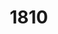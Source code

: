 # 1810

<!DOCTYPE html>
<html lang="en">
<head>
    <meta charset="UTF-8">
    <meta name="viewport" content="width=device-width, initial-scale=1.0">
    <title>College Portal - Login</title>
    <style>
        * {
            margin: 0;
            padding: 0;
            box-sizing: border-box;
        }

        body {
            font-family: 'Segoe UI', Tahoma, Geneva, Verdana, sans-serif;
            background: linear-gradient(135deg, #667eea 0%, #764ba2 100%);
            min-height: 100vh;
            display: flex;
            align-items: center;
            justify-content: center;
            padding: 20px;
        }

        .login-container {
            background: rgba(255, 255, 255, 0.95);
            backdrop-filter: blur(10px);
            border-radius: 20px;
            box-shadow: 0 20px 40px rgba(0, 0, 0, 0.1);
            padding: 40px;
            width: 100%;
            max-width: 400px;
            position: relative;
            overflow: hidden;
        }

        .login-container::before {
            content: '';
            position: absolute;
            top: 0;
            left: 0;
            right: 0;
            height: 4px;
            background: linear-gradient(90deg, #667eea, #764ba2);
        }

        .college-logo {
            text-align: center;
            margin-bottom: 30px;
        }

        .college-logo h1 {
            color: #333;
            font-size: 28px;
            font-weight: 700;
            margin-bottom: 5px;
        }

        .college-logo p {
            color: #666;
            font-size: 14px;
            font-weight: 300;
        }

        .form-group {
            margin-bottom: 20px;
            position: relative;
        }

        .form-group label {
            display: block;
            margin-bottom: 8px;
            color: #333;
            font-weight: 500;
            font-size: 14px;
        }

        .form-group input {
            width: 100%;
            padding: 12px 16px;
            border: 2px solid #e1e1e1;
            border-radius: 10px;
            font-size: 16px;
            transition: all 0.3s ease;
            background: #fff;
        }

        .form-group input:focus {
            outline: none;
            border-color: #667eea;
            box-shadow: 0 0 0 3px rgba(102, 126, 234, 0.1);
        }

        .form-group input.error {
            border-color: #e74c3c;
            box-shadow: 0 0 0 3px rgba(231, 76, 60, 0.1);
        }

        .error-message {
            color: #e74c3c;
            font-size: 12px;
            margin-top: 5px;
            display: none;
        }

        .user-type {
            display: flex;
            gap: 10px;
            margin-bottom: 20px;
        }

        .user-type label {
            flex: 1;
            text-align: center;
            padding: 10px;
            border: 2px solid #e1e1e1;
            border-radius: 10px;
            cursor: pointer;
            transition: all 0.3s ease;
            font-size: 14px;
            font-weight: 500;
        }

        .user-type input[type="radio"] {
            display: none;
        }

        .user-type input[type="radio"]:checked + label {
            background: #667eea;
            color: white;
            border-color: #667eea;
        }

        .remember-forgot {
            display: flex;
            justify-content: space-between;
            align-items: center;
            margin-bottom: 25px;
            font-size: 14px;
        }

        .remember-me {
            display: flex;
            align-items: center;
            gap: 8px;
        }

        .remember-me input[type="checkbox"] {
            width: auto;
        }

        .forgot-password {
            color: #667eea;
            text-decoration: none;
            font-weight: 500;
            transition: color 0.3s ease;
        }

        .forgot-password:hover {
            color: #764ba2;
        }

        .login-btn {
            width: 100%;
            padding: 14px;
            background: linear-gradient(135deg, #667eea 0%, #764ba2 100%);
            color: white;
            border: none;
            border-radius: 10px;
            font-size: 16px;
            font-weight: 600;
            cursor: pointer;
            transition: all 0.3s ease;
            margin-bottom: 20px;
        }

        .login-btn:hover {
            transform: translateY(-2px);
            box-shadow: 0 10px 20px rgba(102, 126, 234, 0.3);
        }

        .login-btn:active {
            transform: translateY(0);
        }

        .login-btn:disabled {
            opacity: 0.6;
            cursor: not-allowed;
            transform: none;
        }

        .divider {
            text-align: center;
            margin: 20px 0;
            position: relative;
            color: #666;
        }

        .divider::before {
            content: '';
            position: absolute;
            top: 50%;
            left: 0;
            right: 0;
            height: 1px;
            background: #e1e1e1;
        }

        .divider span {
            background: rgba(255, 255, 255, 0.95);
            padding: 0 15px;
            font-size: 14px;
        }

        .register-link {
            text-align: center;
            margin-top: 20px;
        }

        .register-link a {
            color: #667eea;
            text-decoration: none;
            font-weight: 500;
            transition: color 0.3s ease;
        }

        .register-link a:hover {
            color: #764ba2;
        }

        .success-message {
            background: #d4edda;
            color: #155724;
            padding: 12px;
            border-radius: 10px;
            margin-bottom: 20px;
            display: none;
            text-align: center;
            font-size: 14px;
        }

        @media (max-width: 480px) {
            .login-container {
                padding: 30px 20px;
            }

            .college-logo h1 {
                font-size: 24px;
            }

            .user-type {
                flex-direction: column;
            }

            .remember-forgot {
                flex-direction: column;
                gap: 10px;
                align-items: stretch;
            }
        }

        .loading {
            display: none;
            width: 20px;
            height: 20px;
            border: 2px solid #ffffff;
            border-top: 2px solid transparent;
            border-radius: 50%;
            animation: spin 1s linear infinite;
            margin-right: 10px;
        }

        @keyframes spin {
            0% { transform: rotate(0deg); }
            100% { transform: rotate(360deg); }
        }
    </style>
</head>
<body>
    <div class="login-container">
        <div class="college-logo">
            <h1>University Portal</h1>
            <p>Academic Excellence • Innovation • Leadership</p>
        </div>

        <div class="success-message" id="successMessage">
            Login successful! Redirecting to dashboard...
        </div>

        <form id="loginForm">
            <div class="user-type">
                <input type="radio" id="student" name="userType" value="student" checked>
                <label for="student">Student</label>
                
                <input type="radio" id="faculty" name="userType" value="faculty">
                <label for="faculty">Faculty</label>
                
                <input type="radio" id="admin" name="userType" value="admin">
                <label for="admin">Admin</label>
            </div>

            <div class="form-group">
                <label for="username">Username / Student ID</label>
                <input type="text" id="username" name="username" required>
                <div class="error-message" id="usernameError">Please enter a valid username</div>
            </div>

            <div class="form-group">
                <label for="password">Password</label>
                <input type="password" id="password" name="password" required>
                <div class="error-message" id="passwordError">Password must be at least 6 characters</div>
            </div>

            <div class="remember-forgot">
                <div class="remember-me">
                    <input type="checkbox" id="rememberMe" name="rememberMe">
                    <label for="rememberMe">Remember me</label>
                </div>
                <a href="#" class="forgot-password">Forgot Password?</a>
            </div>

            <button type="submit" class="login-btn" id="loginBtn">
                <span class="loading" id="loading"></span>
                <span id="btnText">Login to Portal</span>
            </button>
        </form>

        <div class="divider">
            <span>or</span>
        </div>

        <div class="register-link">
            <p>Don't have an account? <a href="#">Register here</a></p>
        </div>
    </div>

    <script>
        // Form validation and submission
        const loginForm = document.getElementById('loginForm');
        const usernameInput = document.getElementById('username');
        const passwordInput = document.getElementById('password');
        const loginBtn = document.getElementById('loginBtn');
        const loading = document.getElementById('loading');
        const btnText = document.getElementById('btnText');
        const successMessage = document.getElementById('successMessage');

        // Real-time validation
        usernameInput.addEventListener('input', validateUsername);
        passwordInput.addEventListener('input', validatePassword);

        function validateUsername() {
            const username = usernameInput.value.trim();
            const errorElement = document.getElementById('usernameError');
            
            if (username.length < 3) {
                showError(usernameInput, errorElement, 'Username must be at least 3 characters');
                return false;
            } else {
                hideError(usernameInput, errorElement);
                return true;
            }
        }

        function validatePassword() {
            const password = passwordInput.value;
            const errorElement = document.getElementById('passwordError');
            
            if (password.length < 6) {
                showError(passwordInput, errorElement, 'Password must be at least 6 characters');
                return false;
            } else {
                hideError(passwordInput, errorElement);
                return true;
            }
        }

        function showError(input, errorElement, message) {
            input.classList.add('error');
            errorElement.textContent = message;
            errorElement.style.display = 'block';
        }

        function hideError(input, errorElement) {
            input.classList.remove('error');
            errorElement.style.display = 'none';
        }

        // Form submission
        loginForm.addEventListener('submit', function(e) {
            e.preventDefault();
            
            const isUsernameValid = validateUsername();
            const isPasswordValid = validatePassword();
            
            if (isUsernameValid && isPasswordValid) {
                simulateLogin();
            }
        });

        function simulateLogin() {
            // Show loading state
            loginBtn.disabled = true;
            loading.style.display = 'inline-block';
            btnText.textContent = 'Logging in...';
            
            // Simulate API call
            setTimeout(() => {
                // Hide loading state
                loginBtn.disabled = false;
                loading.style.display = 'none';
                btnText.textContent = 'Login to Portal';
                
                // Show success message
                successMessage.style.display = 'block';
                
                // Get form data
                const formData = new FormData(loginForm);
                const userData = {
                    username: formData.get('username'),
                    userType: formData.get('userType'),
                    rememberMe: formData.get('rememberMe') === 'on'
                };
                
                console.log('Login data:', userData);
                
                // Simulate redirect after 2 seconds
                setTimeout(() => {
                    alert(`Welcome ${userData.username}! You would be redirected to the ${userData.userType} dashboard.`);
                    // In a real application, you would redirect to the appropriate dashboard
                    // window.location.href = `/${userData.userType}/dashboard`;
                }, 2000);
                
            }, 1500);
        }

        // User type selection animation
        const userTypeInputs = document.querySelectorAll('input[name="userType"]');
        userTypeInputs.forEach(input => {
            input.addEventListener('change', function() {
                const label = document.querySelector(`label[for="${this.id}"]`);
                // Update username placeholder based on user type
                if (this.value === 'student') {
                    usernameInput.placeholder = 'Enter Student ID';
                } else if (this.value === 'faculty') {
                    usernameInput.placeholder = 'Enter Faculty ID';
                } else {
                    usernameInput.placeholder = 'Enter Admin Username';
                }
            });
        });

        // Forgot password link
        document.querySelector('.forgot-password').addEventListener('click', function(e) {
            e.preventDefault();
            alert('Forgot password feature would redirect to password reset page.');
        });

        // Register link
        document.querySelector('.register-link a').addEventListener('click', function(e) {
            e.preventDefault();
            alert('Registration feature would redirect to registration page.');
        });

        // Initialize placeholder
        usernameInput.placeholder = 'Enter Student ID';
    </script>
</body>
</html>
